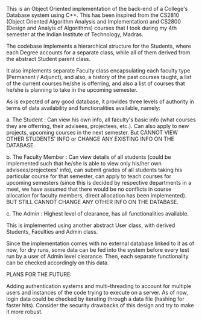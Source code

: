 This is an Object Oriented implementation of the back-end of a College's Database system using C++. This has been inspired from the CS2810 (Object Oriented Algorithm Analysis and Implementation) and CS2800 (Design and Analyis of Algorithms) courses that I took during my 4th semester at the Indian Institute of Technology, Madras.

The codebase implements a hierarchical structure for the Students, where each Degree accounts for a separate class, while all of them derived from the abstract Student parent class.

It also implements separate Faculty class encapsulating each faculty type (Permanent / Adjunct), and also, a history of the past courses taught, a list of the current courses he/she is offerring, and also a list of courses that he/she is planning to take in the upcoming semester.

As is expected of any good database, it provides three levels of authority in terms of data availability and functionalities available, namely:

  a. The Student : Can view his own info, all faculty's basic info (what courses they are offerring, their advisees, projectees, etc.). Can also apply to new projects, upcoming courses in the next semester. But CANNOT VIEW OTHER STUDENTS' INFO or CHANGE ANY EXISTING INFO ON THE DATABASE.
    
  b. The Faculty Member : Can view details of all students (could be implemented such that he/she is able to view only his/her own advisees/projectees' info), can submit grades of all students taking his particular course for that semester, can apply to teach courses for upcoming semesters (since this is decided by respective departments in a meet, we have assumed that there would be no conflicts in course allocation for faculty members, direct allocation has been implemented). BUT STILL CANNOT CHANGE ANY OTHER INFO ON THE DATABASE.
    
  c. The Admin : Highest level of clearance, has all functionalities available.

This is implemented using another abstract User class, with derived Students, Faculties and Admin class.

Since the implementation comes with no external database linked to it as of now, for dry runs, some data can be fed into the system before every test run by a user of Admin level clearance. Then, each separate functionality can be checked accordingly on this data.

PLANS FOR THE FUTURE:

Adding authentication systems and multi-threading to account for multiple users and instances of the code trying to execute on a server. As of now, login data could be checked by iterating through a data file (hashing for faster hits). Consider the security drawbacks of this design and try to make it more robust.
